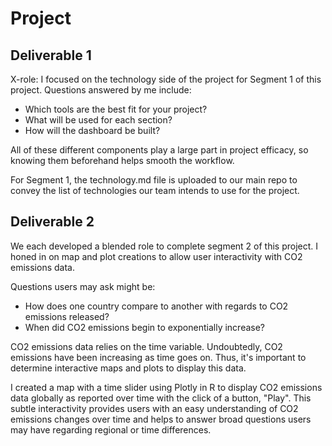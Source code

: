 # Project 

## Deliverable 1

X-role: I focused on the technology side of the project for Segment 1 of this project. Questions answered by me include: 

* Which tools are the best fit for your project? 
* What will be used for each section? 
* How will the dashboard be built?

All of these different components play a large part in project efficacy, so knowing them beforehand helps smooth the workflow.

For Segment 1, the technology.md file is uploaded to our main repo to convey the list of technologies our team intends to use for the project.

## Deliverable 2

We each developed a blended role to complete segment 2 of this project. I honed in on map and plot creations to allow user interactivity with CO2 emissions data. 

Questions users may ask might be:

* How does one country compare to another with regards to CO2 emissions released?
* When did CO2 emissions begin to exponentially increase?

CO2 emissions data relies on the time variable. Undoubtedly, CO2 emissions have been increasing as time goes on. Thus, it's important to determine interactive maps and plots to display this data.

I created a map with a time slider using Plotly in R to display CO2 emissions data globally as reported over time with the click of a button, "Play". This subtle interactivity provides users with an easy understanding of CO2 emissions changes over time and helps to answer broad questions users may have regarding regional or time differences.
